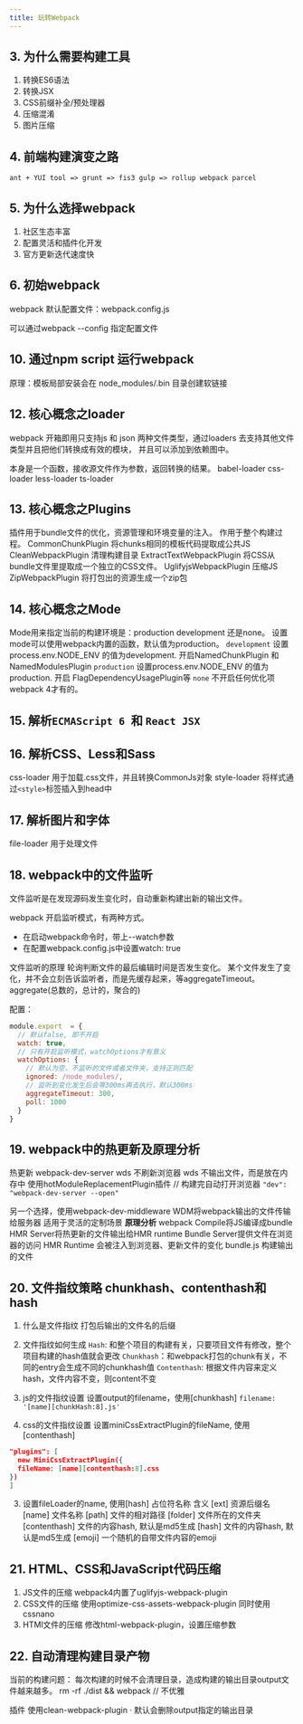 ```yaml
---
title: 玩转Webpack
---
```


## 3. 为什么需要构建工具
1. 转换ES6语法
2. 转换JSX 
3. CSS前缀补全/预处理器
4. 压缩混淆
5. 图片压缩

## 4. 前端构建演变之路
`ant + YUI tool => grunt => fis3 gulp => rollup webpack parcel`

## 5. 为什么选择webpack
1. 社区生态丰富
2. 配置灵活和插件化开发
3. 官方更新迭代速度快

## 6. 初始webpack
webpack 默认配置文件：webpack.config.js

可以通过webpack --config 指定配置文件

## 10. 通过npm script 运行webpack
原理：模板局部安装会在 node_modules/.bin 目录创建软链接

## 12. 核心概念之loader
webpack 开箱即用只支持js 和 json 两种文件类型，通过loaders 去支持其他文件类型并且把他们转换成有效的模块，
并且可以添加到依赖图中。

本身是一个函数，接收源文件作为参数，返回转换的结果。
babel-loader  css-loader  less-loader ts-loader

## 13. 核心概念之Plugins
插件用于bundle文件的优化，资源管理和环境变量的注入。
作用于整个构建过程。
CommonChunkPlugin 将chunks相同的模板代码提取成公共JS
CleanWebpackPlugin 清理构建目录
ExtractTextWebpackPlugin 将CSS从bundle文件里提取成一个独立的CSS文件。
UglifyjsWebpackPlugin 压缩JS
ZipWebpackPlugin 将打包出的资源生成一个zip包

## 14. 核心概念之Mode
Mode用来指定当前的构建环境是：production development 还是none。
设置mode可以使用webpack内置的函数，默认值为production。
`development` 设置process.env.NODE_ENV 的值为development. 开启NamedChunkPlugin 和 NamedModulesPlugin
`production` 设置process.env.NODE_ENV 的值为production. 开启 FlagDependencyUsagePlugin等
`none` 不开启任何优化项
webpack 4才有的。

## 15. 解析`ECMAScript 6 `和 `React JSX`

## 16. 解析CSS、Less和Sass
css-loader 用于加载.css文件，并且转换CommonJs对象
style-loader 将样式通过`<style>`标签插入到head中

## 17. 解析图片和字体
file-loader 用于处理文件

## 18. webpack中的文件监听
文件监听是在发现源码发生变化时，自动重新构建出新的输出文件。

webpack 开启监听模式，有两种方式。
- 在启动webpack命令时，带上--watch参数
- 在配置webpack.config.js中设置watch: true


文件监听的原理
轮询判断文件的最后编辑时间是否发生变化。
某个文件发生了变化，并不会立刻告诉监听者，而是先缓存起来，等aggregateTimeout。
aggregate(总数的，总计的，聚合的)

配置：
```javascript
module.export  = {
  // 默认false, 即不开启
  watch: true,
  // 只有开启监听模式，watchOptions才有意义
  watchOptions: {
    // 默认为空，不监听的文件或者文件夹，支持正则匹配
    ignored: /node_modules/,
    // 监听到变化发生后会等300ms再去执行，默认300ms
    aggregateTimeout: 300,
    poll: 1000
  }
}
```

## 19. webpack中的热更新及原理分析
热更新 webpack-dev-server
wds 不刷新浏览器
wds 不输出文件，而是放在内存中
使用hotModuleReplacementPlugin插件
// 构建完自动打开浏览器
`"dev": "webpack-dev-server --open"`

另一个选择，使用webpack-dev-middleware
WDM将webpack输出的文件传输给服务器
适用于灵活的定制场景
**原理分析**
webpack Compile将JS编译成bundle
HMR Server将热更新的文件输出给HMR runtime
Bundle Server提供文件在浏览器的访问
HMR Runtime 会被注入到浏览器、更新文件的变化
bundle.js 构建输出的文件

## 20. 文件指纹策略 chunkhash、contenthash和hash
1. 什么是文件指纹
打包后输出的文件名的后缀
2. 文件指纹如何生成
`Hash`: 和整个项目的构建有关，只要项目文件有修改，整个项目构建的hash值就会更改
`Chunkhash`：和webpack打包的chunk有关，不同的entry会生成不同的chunkhash值
`Contenthash`: 根据文件内容来定义hash，文件内容不变，则content不变

1. js的文件指纹设置
设置output的filename，使用[chunkhash]
`filename: '[name][chunkHash:8].js'`

2. css的文件指纹设置
设置miniCssExtractPlugin的fileName, 使用[contenthash]
```json
"plugins": [
  new MiniCssExtractPlugin({
  fileName: [name][contenthash:8].css
})
]
```
3. 设置fileLoader的name, 使用[hash]
占位符名称  含义
[ext]   资源后缀名
[name]  文件名称
[path]  文件的相对路径
[folder]    文件所在的文件夹
[contenthash]   文件的内容hash, 默认是md5生成
[hash]  文件的内容hash, 默认是md5生成
[emoji] 一个随机的自带文件内容的emoji

## 21. HTML、CSS和JavaScript代码压缩 
1. JS文件的压缩
webpack4内置了uglifyjs-webpack-plugin
2. CSS文件的压缩
使用optimize-css-assets-webpack-plugin
同时使用cssnano
3. HTMl文件的压缩
修改html-webpack-plugin，设置压缩参数

## 22. 自动清理构建目录产物
当前的构建问题：
每次构建的时候不会清理目录，造成构建的输出目录output文件越来越多。
rm -rf ./dist && webpack // 不优雅

插件
使用clean-webpack-plugin
· 默认会删除output指定的输出目录
